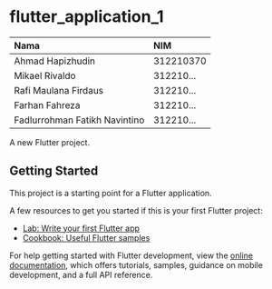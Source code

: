 # flutter_application_1

| Nama             | NIM       |
| :--------------- | :-------- |
| Ahmad Hapizhudin | 312210370 |
| Mikael Rivaldo   | 312210... |
|Rafi Maulana Firdaus|312210...|
|Farhan Fahreza|312210...|
|Fadlurrohman Fatikh Navintino|312210...|

A new Flutter project.

## Getting Started

This project is a starting point for a Flutter application.

A few resources to get you started if this is your first Flutter project:

- [Lab: Write your first Flutter app](https://docs.flutter.dev/get-started/codelab)
- [Cookbook: Useful Flutter samples](https://docs.flutter.dev/cookbook)

For help getting started with Flutter development, view the
[online documentation](https://docs.flutter.dev/), which offers tutorials,
samples, guidance on mobile development, and a full API reference.
